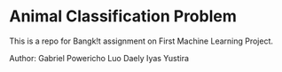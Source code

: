 # Animal Classification Problem
 
This is a repo for Bangk!t assignment on First Machine Learning Project.

Author:
Gabriel Powericho Luo Daely
Iyas Yustira
